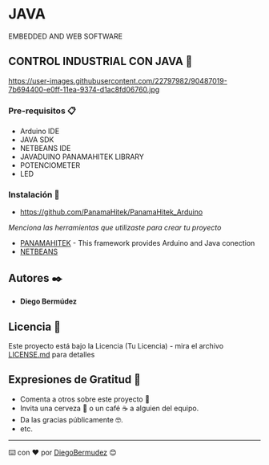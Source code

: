 # JAVA


EMBEDDED AND WEB SOFTWARE




## CONTROL INDUSTRIAL CON JAVA 🚀



https://user-images.githubusercontent.com/22797982/90487019-7b694400-e0ff-11ea-9374-d1ac8fd06760.jpg



### Pre-requisitos 📋
* Arduino IDE
* JAVA SDK
* NETBEANS IDE
* JAVADUINO PANAMAHITEK LIBRARY
* POTENCIOMETER
* LED

### Instalación 🔧

* https://github.com/PanamaHitek/PanamaHitek_Arduino

_Menciona las herramientas que utilizaste para crear tu proyecto_

* [PANAMAHITEK](https://github.com/PanamaHitek/PanamaHitek_Arduino) - This framework provides Arduino and Java conection
* [NETBEANS](https://netbeans.org/features/java/index.html)

## Autores ✒️

* **Diego Bermúdez**


## Licencia 📄

Este proyecto está bajo la Licencia (Tu Licencia) - mira el archivo [LICENSE.md](LICENSE.md) para detalles

## Expresiones de Gratitud 🎁

* Comenta a otros sobre este proyecto 📢
* Invita una cerveza 🍺 o un café ☕ a alguien del equipo. 
* Da las gracias públicamente 🤓.
* etc.



---
⌨️ con ❤️ por [DiegoBermudez](https://github.com/aadiegoaa96) 😊
